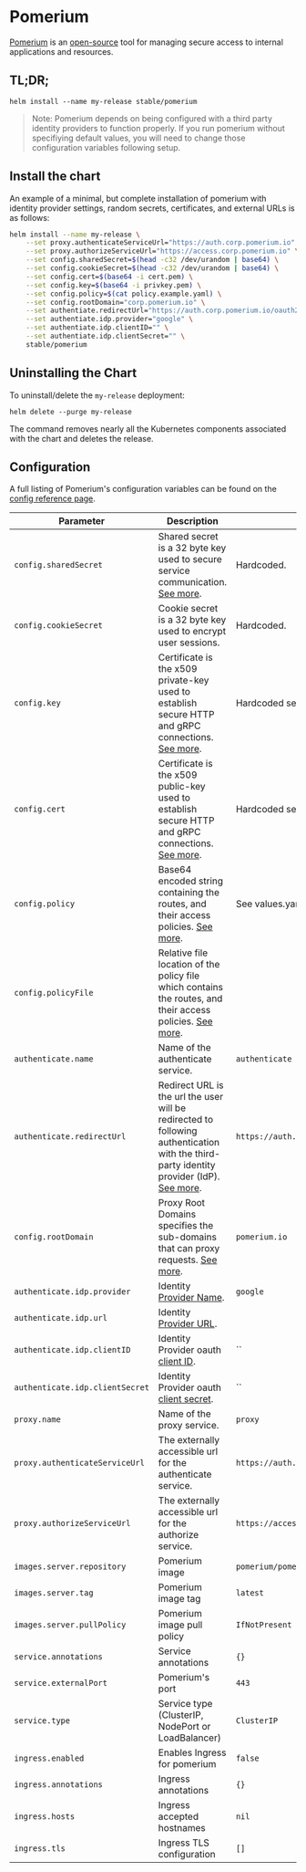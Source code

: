 # Pomerium

[Pomerium](https://pomerium.io) is an [open-source](https://github.com/pomerium/pomerium) tool for managing secure access to internal applications and resources.

## TL;DR;

```console
helm install --name my-release stable/pomerium
```

> Note: Pomerium depends on being configured with a third party identity providers to function properly. If you run pomerium without specifiying default values, you will need to change those configuration variables following setup. 


## Install the chart

An example of a minimal, but complete installation of pomerium with identity provider settings, random secrets, certificates, and external URLs is as follows: 


```sh
helm install --name my-release \
	--set proxy.authenticateServiceUrl="https://auth.corp.pomerium.io" \
	--set proxy.authorizeServiceUrl="https://access.corp.pomerium.io" \
	--set config.sharedSecret=$(head -c32 /dev/urandom | base64) \
	--set config.cookieSecret=$(head -c32 /dev/urandom | base64) \
	--set config.cert=$(base64 -i cert.pem) \
	--set config.key=$(base64 -i privkey.pem) \
	--set config.policy=$(cat policy.example.yaml) \
	--set config.rootDomain="corp.pomerium.io" \
	--set authentiate.redirectUrl="https://auth.corp.pomerium.io/oauth2/callback" \
    --set authentiate.idp.provider="google" \
	--set authentiate.idp.clientID="" \
	--set authentiate.idp.clientSecret="" \
    stable/pomerium
```

## Uninstalling the Chart

To uninstall/delete the `my-release` deployment:

```console
helm delete --purge my-release
```

The command removes nearly all the Kubernetes components associated with the
chart and deletes the release.

## Configuration

A full listing of Pomerium's configuration variables can be found on the [config reference page](https://www.pomerium.io/docs/config-reference.html).

| Parameter                       | Description                                                                                                                                                                                                | Default                                         |
| ------------------------------- | ---------------------------------------------------------------------------------------------------------------------------------------------------------------------------------------------------------- | ----------------------------------------------- |
| `config.sharedSecret`           | Shared secret is a 32 byte key used to secure service communication. [See more](https://www.pomerium.io/docs/config-reference.html#shared-secret).                                                         | Hardcoded.                                      |
| `config.cookieSecret`           | Cookie secret is a 32 byte key used to encrypt user sessions.                                                                                                                                              | Hardcoded.                                      |
| `config.key`                    | Certificate is the x509 private-key used to establish secure HTTP and gRPC connections. [See more](https://www.pomerium.io/docs/config-reference.html#certificate-key).                                    | Hardcoded self-signed cert                      |
| `config.cert`                   | Certificate is the x509 public-key used to establish secure HTTP and gRPC connections. [See more](https://www.pomerium.io/docs/config-reference.html#certificate).                                         | Hardcoded self-signed cert                      |
| `config.policy`                 | Base64 encoded string containing the routes, and their access policies. [See more](https://www.pomerium.io/docs/config-reference.html#policy).                                                             | See values.yaml                                 |
| `config.policyFile`             | Relative file location of the policy file which contains the routes, and their access policies. [See more](https://www.pomerium.io/docs/config-reference.html#policy).                                     |                                                 |
| `authenticate.name`             | Name of the authenticate service.                                                                                                                                                                          | `authenticate`                                  |
| `authenticate.redirectUrl`      | Redirect URL is the url the user will be redirected to following authentication with the third-party identity provider (IdP). [See more](https://www.pomerium.io/docs/config-reference.html#redirect-url). | `https://auth.corp.pomerium.io/oauth2/callback` |
| `config.rootDomain`             | Proxy Root Domains specifies the sub-domains that can proxy requests. [See more](https://www.pomerium.io/docs/config-reference.html#proxy-root-domains).                                                   | `pomerium.io`                                   |
| `authenticate.idp.provider`     | Identity [Provider Name](https://www.pomerium.io/docs/config-reference.html#identity-provider-name).                                                                                                       | `google`                                        |
| `authenticate.idp.url`          | Identity [Provider URL](https://www.pomerium.io/docs/config-reference.html#identity-provider-url).                                                                                                         |                                                 |
| `authenticate.idp.clientID`     | Identity Provider oauth [client ID](https://www.pomerium.io/docs/config-reference.html#identity-provider-client-id).                                                                                       | ``                                              |
| `authenticate.idp.clientSecret` | Identity Provider oauth [client secret](https://www.pomerium.io/docs/config-reference.html#identity-provider-client-secret).                                                                               | ``                                              |
| `proxy.name`                    | Name of the proxy service.                                                                                                                                                                                 | `proxy`                                         |
| `proxy.authenticateServiceUrl`  | The externally accessible url for the authenticate service.                                                                                                                                                | `https://auth.corp.pomerium.io`                 |
| `proxy.authorizeServiceUrl`     | The externally accessible url for the authorize service.                                                                                                                                                   | `https://access.corp.pomerium.io`               |
| `images.server.repository`      | Pomerium image                                                                                                                                                                                             | `pomerium/pomerium`                             |
| `images.server.tag`             | Pomerium image tag                                                                                                                                                                                         | `latest`                                        |
| `images.server.pullPolicy`      | Pomerium image pull policy                                                                                                                                                                                 | `IfNotPresent`                                  |
| `service.annotations`           | Service annotations                                                                                                                                                                                        | `{}`                                            |
| `service.externalPort`          | Pomerium's port                                                                                                                                                                                            | `443`                                           |
| `service.type`                  | Service type (ClusterIP, NodePort or LoadBalancer)                                                                                                                                                         | `ClusterIP`                                     |
| `ingress.enabled`               | Enables Ingress for pomerium                                                                                                                                                                               | `false`                                         |
| `ingress.annotations`           | Ingress annotations                                                                                                                                                                                        | `{}`                                            |
| `ingress.hosts`                 | Ingress accepted hostnames                                                                                                                                                                                 | `nil`                                           |
| `ingress.tls`                   | Ingress TLS configuration                                                                                                                                                                                  | `[]`                                            |

